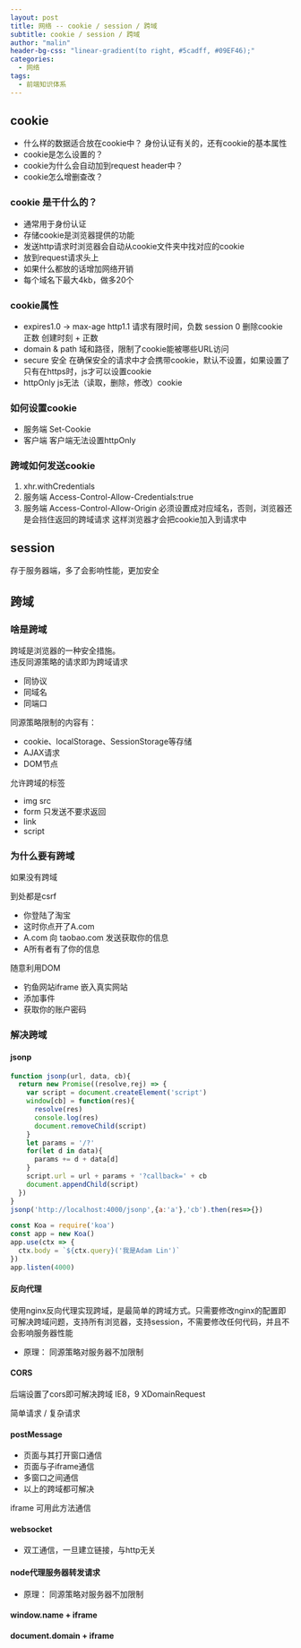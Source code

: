 ```yaml
---
layout: post
title: 网络 -- cookie / session / 跨域 
subtitle: cookie / session / 跨域 
author: "malin"
header-bg-css: "linear-gradient(to right, #5cadff, #09EF46);"
categories:
  - 网络
tags:
  - 前端知识体系
---
```


## cookie

- 什么样的数据适合放在cookie中？ 身份认证有关的，还有cookie的基本属性
- cookie是怎么设置的？
- cookie为什么会自动加到request header中？
- cookie怎么增删查改？

<!--more-->
### cookie 是干什么的？

- 通常用于身份认证
- 存储cookie是浏览器提供的功能
- 发送http请求时浏览器会自动从cookie文件夹中找对应的cookie
- 放到request请求头上
- 如果什么都放的话增加网络开销
- 每个域名下最大4kb，做多20个

### cookie属性

- expires1.0 -> max-age http1.1 请求有限时间，负数 session 0 删除cookie 正数 创建时刻 + 正数 
- domain & path 域和路径，限制了cookie能被哪些URL访问
- secure 安全 在确保安全的请求中才会携带cookie，默认不设置，如果设置了只有在https时，js才可以设置cookie
- httpOnly js无法（读取，删除，修改）cookie

### 如何设置cookie

- 服务端 Set-Cookie
- 客户端 客户端无法设置httpOnly

### 跨域如何发送cookie

1. xhr.withCredentials
2. 服务端 Access-Control-Allow-Credentials:true
3. 服务端 Access-Control-Allow-Origin 必须设置成对应域名，否则，浏览器还是会挡住返回的跨域请求
这样浏览器才会把cookie加入到请求中

## session

存于服务器端，多了会影响性能，更加安全

## 跨域

### 啥是跨域

跨域是浏览器的一种安全措施。  
违反同源策略的请求即为跨域请求  

- 同协议
- 同域名
- 同端口

同源策略限制的内容有：

- cookie、localStorage、SessionStorage等存储
- AJAX请求
- DOM节点

允许跨域的标签
- img src
- form 只发送不要求返回
- link
- script

### 为什么要有跨域

如果没有跨域

到处都是csrf

- 你登陆了淘宝
- 这时你点开了A.com
- A.com 向 taobao.com 发送获取你的信息
- A所有者有了你的信息

随意利用DOM

- 钓鱼网站iframe 嵌入真实网站
- 添加事件
- 获取你的账户密码

### 解决跨域

#### jsonp

```js
function jsonp(url, data, cb){
  return new Promise((resolve,rej) => {
    var script = document.createElement('script')
    window[cb] = function(res){
      resolve(res)
      console.log(res)
      document.removeChild(script)
    }
    let params = '/?'
    for(let d in data){
      params += d + data[d]
    }
    script.url = url + params + '?callback=' + cb
    document.appendChild(script)
  })
}
jsonp('http://localhost:4000/jsonp',{a:'a'},'cb').then(res=>{})
```

```js
const Koa = require('koa')
const app = new Koa()
app.use(ctx => {
  ctx.body = `${ctx.query}('我是Adam Lin')`
})
app.listen(4000)
```

#### 反向代理

使用nginx反向代理实现跨域，是最简单的跨域方式。只需要修改nginx的配置即可解决跨域问题，支持所有浏览器，支持session，不需要修改任何代码，并且不会影响服务器性能

- 原理： 同源策略对服务器不加限制

#### CORS

后端设置了cors即可解决跨域
IE8，9 XDomainRequest

简单请求 / 复杂请求

#### postMessage

- 页面与其打开窗口通信
- 页面与子iframe通信
- 多窗口之间通信
- 以上的跨域都可解决

iframe 可用此方法通信

#### websocket

- 双工通信，一旦建立链接，与http无关

#### node代理服务器转发请求

- 原理： 同源策略对服务器不加限制

#### window.name + iframe
#### document.domain + iframe

